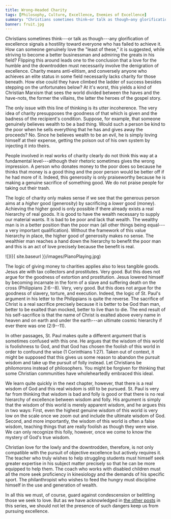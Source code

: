 ```yaml
---
title: Wrong-Headed Charity
tags: [Philosophy, Culture, Excellence, Enemies of Excellence]
summary: "Christians sometimes think—or talk as though—any glorification of excellence signals a hostility toward everyone who has failed to achieve it, that genuine love for the least of these requires the denigration of excellence.  The only issue with this line of thinking is its utter incoherence.  The very idea of charity presupposes the goodness of that which is given and the badness of the recipient's condition."
banner: fruit.jpg
---
```


Christians sometimes think---or talk as though---any glorification of excellence signals a hostility toward everyone who has failed to achieve it.  How can someone genuinely love the "least of these," it is suggested, while striving to become a better businessman and admiring the greats in his field?   Flipping this around leads one to the conclusion that a love for the humble and the downtrodden must necessarily involve the denigration of excellence.  Charity means anti-elitism, and conversely anyone who achieves an elite status in some field necessarily lacks charity for those beneath.  How else could they have climbed the ladder of success besides stepping on the unfortunates below?  At it's worst, this yields a kind of Christian Marxism that sees the world divided between the haves and the have-nots, the former the villains, the latter the heroes of the gospel story.

The only issue with this line of thinking is its utter incoherence.  The very idea of charity presupposes the goodness of that which is given and the badness of the recipient's condition.  Suppose, for example, that someone genuinely believes wealth to be a bad thing.  Would such a person be kind to the poor when he sells everything that he has and gives away the proceeds?  No.  Since he believes wealth to be an evil, he is simply loving himself at their expense, getting the poison out of his own system by injecting it into theirs.<!--more-->

People involved in real works of charity clearly do not think this way at a fundamental level---although their rhetoric sometimes gives the wrong impression.  A person who donates money to the poor does so because he thinks that money is a good thing and the poor person would be better off if he had more of it.  Indeed, this generosity is only praiseworthy because he is making a genuine sacrifice of something good.  We do not praise people for taking out their trash.

The logic of charity only makes sense if we see that the generous person aims at a *higher* good (generosity) by sacrificing a *lower* good (money).  Achieving the higher good is only possible if there already exists a real hierarchy of real goods.  It is good to have the wealth necessary to supply our material wants.  It is bad to be poor and lack that wealth.  The wealthy man is in a better position than the poor man (all other things being equal---a very important qualification).  Without the framework of this value hierarchy in place, the higher good of generosity makes no sense.  The wealthier man reaches a hand down the hierarchy to benefit the poor man and this is an act of love precisely because the benefit is real.

![]({{ site.baseurl }}/images/PianoPlaying.jpg)

The logic of giving money to charities applies also to less tangible goods.  Jesus ate with tax collectors and prostitutes.  Very good.  But this does not argue for the goodness of extortion and prostitution.  Jesus lowered himself by becoming incarnate in the form of a slave and suffering death on the cross (Philippians 2:6--8).  Very, very good.  But this does not argue for the goodness of slavery, torture, and execution.  Indeed, the logic of St. Paul's argument in his letter to the Philippians is quite the reverse.  The sacrifice of Christ is a real sacrifice precisely because it is better to be God than man, better to be exalted than mocked, better to live than to die.  The end result of his self-sacrifice is that the name of Christ is exalted above every name in heaven and on earth and under the earth---an ultimate cosmic hierarchy if ever there was one (2:9--11).

In other passages, St. Paul makes quite a different argument that is sometimes confused with this one.  He argues that the wisdom of this world is foolishness to God, and that God has chosen the foolish of this world in order to confound the wise (1 Corinthians 1:27).  Taken out of context, it might be supposed that this gives us some reason to abandon the pursuit wisdom and take up the pursuit of folly instead.  Let Christians be philomorons instead of philosophers.  You might be forgiven for thinking that some Christian communities have wholeheartedly embraced this ideal.

We learn quite quickly in the next chapter, however, that there is a real wisdom of God and this real wisdom is still to be pursued.  St. Paul is very far from thinking that wisdom is bad and folly is good or that there is no real hierarchy of excellence between wisdom and folly.  His argument is simply that the wisdom of this world is merely apparent wisdom, and he argues this in two ways: First, even the highest genuine wisdom of this world is very low on the scale once we zoom out and include the ultimate wisdom of God.  Second, and more importantly, the wisdom of this world is often a false wisdom, teaching things that are really foolish as though they were wise.  We can only recognize this folly, however, once we come to know the mystery of God's true wisdom.

Christian love for the lowly and the downtrodden, therefore, is not only compatible with the pursuit of objective excellence but actively requires it.  The teacher who truly wishes to help struggling students must himself seek greater expertise in his subject matter precisely so that he can be more equipped to help them.  The coach who works with disabled children must all the more seek proficiency in kinesiology and the demands of his specific sport.  The philanthropist who wishes to feed the hungry must discipline himself in the use and generation of wealth.

In all this we must, of course, guard against condescension or belittling those we seek to love.  But as we have acknowledged in [the other posts](https://www.dtsheffler.com/tags/Enemies%20of%20Excellence/) in this series, we should not let the presence of such dangers keep us from pursuing excellence.
